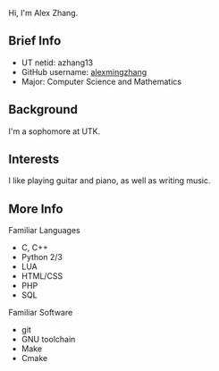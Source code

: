 Hi, I'm Alex Zhang.

## Brief Info
- UT netid: azhang13
- GitHub username: [alexmingzhang](https://github.com/alexmingzhang)
- Major: Computer Science and Mathematics

## Background
I'm a sophomore at UTK.

## Interests
I like playing guitar and piano, as well as writing music.

## More Info
Familiar Languages
- C, C++
- Python 2/3
- LUA
- HTML/CSS
- PHP
- SQL

Familiar Software
- git
- GNU toolchain
- Make
- Cmake
